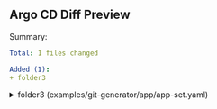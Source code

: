 ## Argo CD Diff Preview

Summary:
```yaml
Total: 1 files changed

Added (1):
+ folder3
```

<details>
<summary>folder3 (examples/git-generator/app/app-set.yaml)</summary>
<br>

```diff
@@ Application added: folder3 @@
+---
+apiVersion: apps/v1
+kind: Deployment
+metadata:
+  labels:
+    argocd.argoproj.io/instance: folder3
+  name: deploy-from-folder-three
+spec:
+  replicas: 2
+  selector:
+    matchLabels:
+      app: myapp
+  template:
+    metadata:
+      labels:
+        app: myapp
+    spec:
+      containers:
+      - image: dag-andersen/myapp:latest
+        name: myapp
+        ports:
+        - containerPort: 80
+
```

</details>
